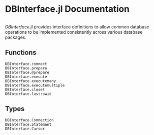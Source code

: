 # DBInterface.jl Documentation

```@contents
```
*DBInterface.jl* provides interface definitions to allow common database operations to be implemented consistently
across various database packages.

## Functions
```@docs
DBInterface.connect
DBInterface.prepare
DBInterface.@prepare
DBInterface.execute
DBInterface.executemany
DBInterface.executemultiple
DBInterface.close!
DBInterface.lastrowid
```

## Types

```@docs
DBInterface.Connection
DBInterface.Statement
DBInterface.Cursor
```
